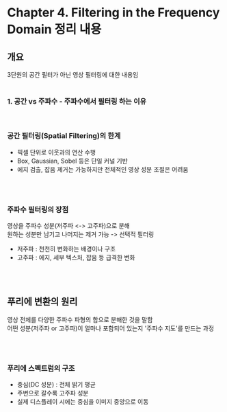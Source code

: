 # Chapter 4. Filtering in the Frequency Domain 정리 내용


## 개요
3단원의 공간 필터가 아닌 영상 필터링에 대한 내용임
<br>
<br>

### 1. 공간 vs 주파수 - 주파수에서 필터링 하는 이유

<br>

### 공간 필터링(Spatial Filtering)의 한계
- 픽셀 단위로 이웃과의 연산 수행
- Box, Gaussian, Sobel 등은 단일 커널 기반
- 에지 검출, 잡음 제거는 가능하지만 전체적인 영상 성분 조절은 어려움

<br>
<br>

### 주파수 필터링의 장점
영상을 주파수 성분(저주파 <-> 고주파)으로 분해
<br>
원하는 성분만 남기고 나머지는 제거 가능 -> 선택적 필터링
- 저주파 : 천천히 변화하는 배경이나 구조
- 고주파 : 에지, 세부 텍스처, 잡음 등 급격한 변화

<br>
<br>

## 푸리에 변환의 원리
영상 전체를 다양한 주파수 파형의 합으로 분해한 것을 말함
<br>
어떤 성분(저주파 or 고주파)이 얼마나 포함되어 있는지 '주파수 지도'를 만드는 과정

<br>
<br>

### 푸리에 스펙트럼의 구조
- 중심(DC 성분) : 전체 밝기 평균
- 주변으로 갈수록 고주파 성분
- 실제 디스플레이 시에는 중심을 이미지 중앙으로 이동
